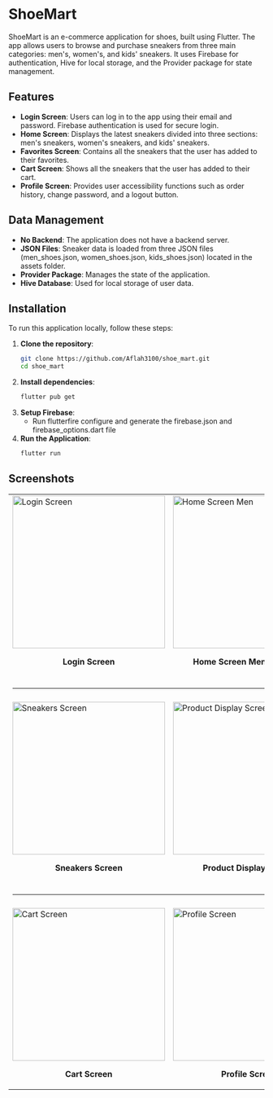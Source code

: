 # ShoeMart

ShoeMart is an e-commerce application for shoes, built using Flutter. The app allows users to browse and purchase sneakers from three main categories: men's, women's, and kids' sneakers. It uses Firebase for authentication, Hive for local storage, and the Provider package for state management.

## Features

- **Login Screen**: Users can log in to the app using their email and password. Firebase authentication is used for secure login.
- **Home Screen**: Displays the latest sneakers divided into three sections: men's sneakers, women's sneakers, and kids' sneakers.
- **Favorites Screen**: Contains all the sneakers that the user has added to their favorites.
- **Cart Screen**: Shows all the sneakers that the user has added to their cart.
- **Profile Screen**: Provides user accessibility functions such as order history, change password, and a logout button.

## Data Management

- **No Backend**: The application does not have a backend server.
- **JSON Files**: Sneaker data is loaded from three JSON files (men_shoes.json, women_shoes.json, kids_shoes.json) located in the assets folder.
- **Provider Package**: Manages the state of the application.
- **Hive Database**: Used for local storage of user data.

## Installation

To run this application locally, follow these steps:

1. **Clone the repository**:
   ```bash
   git clone https://github.com/Aflah3100/shoe_mart.git
   cd shoe_mart
2. **Install dependencies**:
   ```bash
   flutter pub get
3. **Setup Firebase**:
   - Run flutterfire configure and generate the firebase.json and firebase_options.dart file
4. **Run the Application**:
   ```bash
   flutter run

## Screenshots

<table>
  <tr>
    <td>
      <img src="screenshots/login_screen.png" alt="Login Screen" width="300"/>
      <p align="center"><b>Login Screen</b></p>
    </td>
    <td>
      <img src="screenshots/home_screen_men.png" alt="Home Screen Men" width="300"/>
      <p align="center"><b>Home Screen Men Sneakers</b></p>
    </td>
    <td>
      <img src="screenshots/home_screen_women.png" alt="Home Screen Women" width="300"/>
      <p align="center"><b>Home Screen Women Sneakers</b></p>
    </td>
  </tr>
   <tr><td colspan="3"><hr style="margin: 20px 0;"></td></tr>

  <tr>
    <td>
      <img src="screenshots/all_products_screen.png" alt="Sneakers Screen" width="300"/>
      <p align="center"><b>Sneakers Screen</b></p>
    </td>
    <td>
      <img src="screenshots/product_display_screen.png" alt="Product Display Screen" width="300"/>
      <p align="center"><b>Product Display Screen</b></p>
    </td>
    <td>
      <img src="screenshots/favourites_screen.png" alt="Favourites Screen" width="300"/>
      <p align="center"><b>Favourites Screen</b></p>
    </td>
  </tr>
  <tr><td colspan="3"><hr style="margin: 20px 0;"></td></tr>

  <tr>
    <td>
      <img src="screenshots/cart_screen.png" alt="Cart Screen" width="300"/>
      <p align="center"><b>Cart Screen</b></p>
    </td>
    <td>
      <img src="screenshots/profile_screen.png" alt="Profile Screen" width="300"/>
      <p align="center"><b>Profile Screen</b></p>
    </td>
  </tr>
</table>


